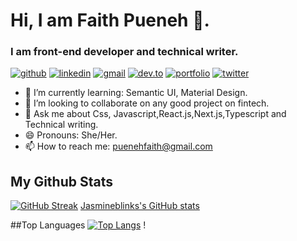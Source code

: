 # Hi, I am Faith Pueneh 👋.
### I am front-end developer and technical writer. 
[![github](https://img.shields.io/badge/GitHub-000000?style=for-the-badge&logo=GitHub&logoColor=white)](https://github.com/jasmineblinks) [![linkedin](https://img.shields.io/badge/Linkedin-0e76a8?style=for-the-badge&logo=Linkedin&logoColor=white)](https://www.linkedin.com/in/faith-pueneh-6a17a6120/) [![gmail](https://img.shields.io/badge/Gmail-ff0000?style=for-the-badge&logo=Gmail&logoColor=white)](mailto:puenehfaith@gmail.com) [![dev.to](https://img.shields.io/badge/Dev.to-000000?style=for-the-badge&logo=Dev.to&logoColor=white)](https://dev.to/puenehfaith) [![portfolio](https://img.shields.io/badge/Portfolio-4d1a7f?style=for-the-badge&logo=Portfolio&logoColor=white)](https://faithpueneh.vercel.app/) [![twitter](https://img.shields.io/badge/Twitter-1DA1F2?style=for-the-badge&logo=Twitter&logoColor=white)](https://twitter.com/PuenehFaith)



- 🌱 I’m currently learning: Semantic UI, Material Design.
-  👯 I’m looking to collaborate on any good project on fintech.
- 💬 Ask me about Css, Javascript,React.js,Next.js,Typescript and Technical writing.
- 😄 Pronouns: She/Her.
- 📫 How to reach me: puenehfaith@gmail.com


## My Github Stats
[![GitHub Streak](https://github-readme-streak-stats.herokuapp.com/?user=jasmineblinks&theme=solarized-light)](https://git.io/streak-stats) [Jasmineblinks's GitHub stats](https://github-readme-stats.vercel.app/api?username=jasmineblinks&show_icons=true&theme=radical)


##Top Languages
[![Top Langs](https://github-readme-stats.vercel.app/api/top-langs/?username=jasmineblinks&layout=compact)](https://github.com/jasmineblinks/github-readme-stats) !

<!--
**jasmineblinks/jasmineblinks** is a ✨ _special_ ✨ repository because its `README.md` (this file) appears on your GitHub profile.

Here are some ideas to get you started:

- 🔭 I’m currently working on ...
- 🌱 I’m currently learning ...
- 👯 I’m looking to collaborate on any good project ...
- 🤔 I’m looking for help with ...
- 💬 Ask me about ...
- 📫 How to reach me: ...
- 😄 Pronouns: She/Her ...
- ⚡ Fun fact: ...
-->
